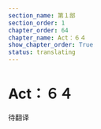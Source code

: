 ```yaml
---
section_name: 第１部
section_order: 1
chapter_order: 64
chapter_name: Act：６４
show_chapter_order: True
status: translating
---
```


# Act：６４
待翻译

